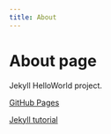 ```yaml
---
title: About
---
```

# About page

Jekyll HelloWorld project.

<a href="https://docs.github.com/en/pages" target="blank">GitHub Pages</a>

<a href="https://jekyllrb.com/docs/step-by-step/01-setup/" target="blank">Jekyll tutorial</a>
